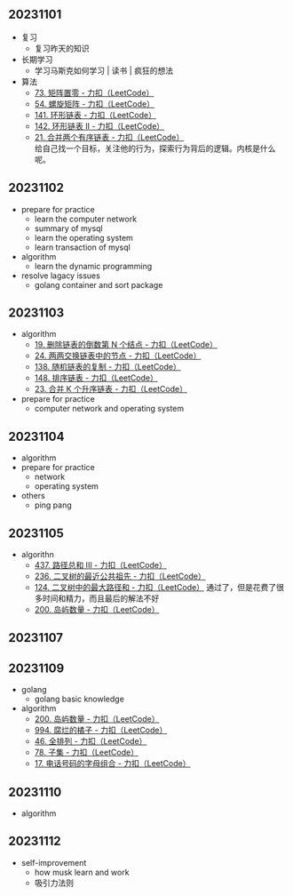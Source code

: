 ## 20231101

- 复习
	- 复习昨天的知识
- 长期学习
	- 学习马斯克如何学习 | 读书 | 疯狂的想法
- 算法
	- [73. 矩阵置零 - 力扣（LeetCode）](https://leetcode.cn/problems/set-matrix-zeroes/description/?envType=study-plan-v2&envId=top-100-liked)
	- [54. 螺旋矩阵 - 力扣（LeetCode）](https://leetcode.cn/problems/spiral-matrix/description/?envType=study-plan-v2&envId=top-100-liked)
	- [141. 环形链表 - 力扣（LeetCode）](https://leetcode.cn/problems/linked-list-cycle/description/?envType=study-plan-v2&envId=top-100-liked)  
	- [142. 环形链表 II - 力扣（LeetCode）](https://leetcode.cn/problems/linked-list-cycle-ii/description/?envType=study-plan-v2&envId=top-100-liked)  
	- [21. 合并两个有序链表 - 力扣（LeetCode）](https://leetcode.cn/problems/merge-two-sorted-lists/description/?envType=study-plan-v2&envId=top-100-liked)  
给自己找一个目标，关注他的行为，探索行为背后的逻辑。内核是什么呢。

## 20231102

- prepare for practice
	- learn the computer network
	- summary of mysql
	- learn the operating system
	- learn transaction of mysql
- algorithm
	- learn the dynamic programming
- resolve lagacy issues
	- golang container and sort package

## 20231103

- algorithm
	- [19. 删除链表的倒数第 N 个结点 - 力扣（LeetCode）](https://leetcode.cn/problems/remove-nth-node-from-end-of-list/description/?envType=study-plan-v2&envId=top-100-liked)
	- [24. 两两交换链表中的节点 - 力扣（LeetCode）](https://leetcode.cn/problems/swap-nodes-in-pairs/description/?envType=study-plan-v2&envId=top-100-liked)
	- [138. 随机链表的复制 - 力扣（LeetCode）](https://leetcode.cn/problems/copy-list-with-random-pointer/description/?envType=study-plan-v2&envId=top-100-liked)
	- [148. 排序链表 - 力扣（LeetCode）](https://leetcode.cn/problems/sort-list/description/?envType=study-plan-v2&envId=top-100-liked)
	- [23. 合并 K 个升序链表 - 力扣（LeetCode）](https://leetcode.cn/problems/merge-k-sorted-lists/description/?envType=study-plan-v2&envId=top-100-liked)
- prepare for practice
	- computer network and operating system

## 20231104

- algorithm
- prepare for practice
	- network
	- operating system
- others
	- ping pang

## 20231105

- algorithn
	- [437. 路径总和 III - 力扣（LeetCode）](https://leetcode.cn/problems/path-sum-iii/description/?envType=study-plan-v2&envId=top-100-liked)
	- [236. 二叉树的最近公共祖先 - 力扣（LeetCode）](https://leetcode.cn/problems/lowest-common-ancestor-of-a-binary-tree/?envType=study-plan-v2&envId=top-100-liked)
	- [124. 二叉树中的最大路径和 - 力扣（LeetCode）](https://leetcode.cn/problems/binary-tree-maximum-path-sum/description/?envType=study-plan-v2&envId=top-100-liked) 通过了，但是花费了很多时间和精力，而且最后的解法不好
	- [200. 岛屿数量 - 力扣（LeetCode）](https://leetcode.cn/problems/number-of-islands/description/?envType=study-plan-v2&envId=top-100-liked)

## 20231107

## 20231109

- golang
	- golang basic knowledge
- algorithm
	- [200. 岛屿数量 - 力扣（LeetCode）](https://leetcode.cn/problems/number-of-islands/solutions/211211/dao-yu-lei-wen-ti-de-tong-yong-jie-fa-dfs-bian-li-/?envType=study-plan-v2&envId=top-100-liked)
	- [994. 腐烂的橘子 - 力扣（LeetCode）](https://leetcode.cn/problems/rotting-oranges/submissions/480983172/?envType=study-plan-v2&envId=top-100-liked)
	- [46. 全排列 - 力扣（LeetCode）](https://leetcode.cn/problems/permutations/?envType=study-plan-v2&envId=top-100-liked)
	- [78. 子集 - 力扣（LeetCode）](https://leetcode.cn/problems/subsets/description/?envType=study-plan-v2&envId=top-100-liked)
	- [17. 电话号码的字母组合 - 力扣（LeetCode）](https://leetcode.cn/problems/letter-combinations-of-a-phone-number/description/?envType=study-plan-v2&envId=top-100-liked)

## 20231110

- algorithm

## 20231112

- self-improvement
	- how musk learn and work
	- 吸引力法则
